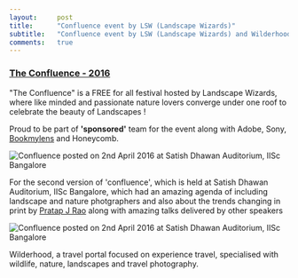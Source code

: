 ```yaml
---
layout:     post
title:      "Confluence event by LSW (Landscape Wizards)"
subtitle:   "Confluence event by LSW (Landscape Wizards) and Wilderhood is official sponsorer for the event"
comments:   true
---
```


<h3>
<a href="http://www.theconfluence.co.in" target="_blank">The Confluence - 2016</a>
</h3>

<p>
"The Confluence" is a FREE for all festival hosted by Landscape Wizards, where like minded and passionate nature lovers converge under one roof to celebrate the beauty of Landscapes !
</p>

<p>
Proud to be part of <strong>'sponsored'</strong> team for the event along with Adobe, Sony, <a href="http://bookmylens.com" target="_blank">Bookmylens</a> and Honeycomb.
</p>

<img src="{{ site.baseurl }}/img/sponsors_LSW.jpg" alt="Confluence posted on 2nd April 2016 at Satish Dhawan Auditorium, IISc Bangalore">

<p>
For the second version of 'confluence', which is held at Satish Dhawan Auditorium, IISc Bangalore, which had an amazing agenda of including landscape and nature photgraphers and also about the trends changing in print by <a href="http://www.pixelshooter.net" target="_blank">Pratap J Rao</a> along with amazing talks delivered by other speakers
</p>

<img src="{{ site.baseurl }}/img/TheConfluence-Poster.jpg" alt="Confluence posted on 2nd April 2016 at Satish Dhawan Auditorium, IISc Bangalore">


<p>
<a href="http://wilderhood.com" style="text-decoration:none">Wilderhood</a>, a travel portal focused on experience travel, specialised with wildlife, nature, landscapes and travel photography.
</p>
